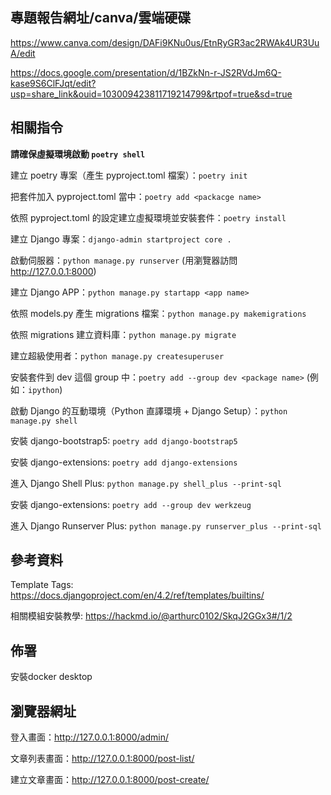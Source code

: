 ## 專題報告網址/canva/雲端硬碟

https://www.canva.com/design/DAFi9KNu0us/EtnRyGR3ac2RWAk4UR3UuA/edit

https://docs.google.com/presentation/d/1BZkNn-r-JS2RVdJm6Q-kase9S6ClFJqt/edit?usp=share_link&ouid=103009423811719214799&rtpof=true&sd=true

## 相關指令

**請確保虛擬環境啟動 `poetry shell`**

建立 poetry 專案（產生 pyproject.toml 檔案）：`poetry init`

把套件加入 pyproject.toml 當中：`poetry add <packacge name>`

依照 pyproject.toml 的設定建立虛擬環境並安裝套件：`poetry install`


建立 Django 專案：`django-admin startproject core .`

啟動伺服器：`python manage.py runserver` (用瀏覽器訪問 <http://127.0.0.1:8000>)

建立 Django APP：`python manage.py startapp <app name>`


依照 models.py 產生 migrations 檔案：`python manage.py makemigrations`

依照 migrations 建立資料庫：`python manage.py migrate`

建立超級使用者：`python manage.py createsuperuser`

安裝套件到 dev 這個 group 中：`poetry add --group dev <package name>` (例如：`ipython`)

啟動 Django 的互動環境（Python 直譯環境 + Django Setup）：`python manage.py shell`

安裝 django-bootstrap5: `poetry add django-bootstrap5`

安裝 django-extensions: `poetry add django-extensions`

進入 Django Shell Plus: `python manage.py shell_plus --print-sql`

安裝 django-extensions: `poetry add --group dev werkzeug`

進入 Django Runserver Plus: `python manage.py runserver_plus --print-sql`

## 參考資料
Template Tags: <https://docs.djangoproject.com/en/4.2/ref/templates/builtins/>

相關模組安裝教學: <https://hackmd.io/@arthurc0102/SkqJ2GGx3#/1/2>

## 佈署
安裝docker desktop

## 瀏覽器網址

登入畫面：http://127.0.0.1:8000/admin/

文章列表畫面：http://127.0.0.1:8000/post-list/

建立文章畫面：http://127.0.0.1:8000/post-create/